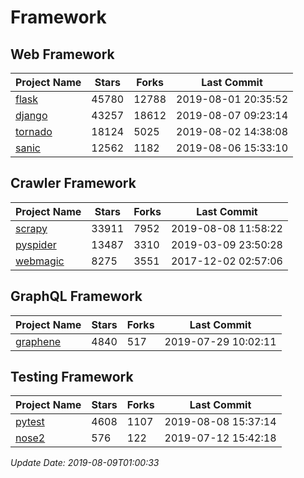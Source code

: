 # Framework

## Web Framework

| Project Name | Stars | Forks | Last Commit |
| ------------ | ----- | ----- | ----------- |
| [flask](https://github.com/pallets/flask) | 45780 | 12788 | 2019-08-01 20:35:52 |
| [django](https://github.com/django/django) | 43257 | 18612 | 2019-08-07 09:23:14 |
| [tornado](https://github.com/tornadoweb/tornado) | 18124 | 5025 | 2019-08-02 14:38:08 |
| [sanic](https://github.com/huge-success/sanic) | 12562 | 1182 | 2019-08-06 15:33:10 |

## Crawler Framework

| Project Name | Stars | Forks | Last Commit |
| ------------ | ----- | ----- | ----------- |
| [scrapy](https://github.com/scrapy/scrapy) | 33911 | 7952 | 2019-08-08 11:58:22 |
| [pyspider](https://github.com/binux/pyspider) | 13487 | 3310 | 2019-03-09 23:50:28 |
| [webmagic](https://github.com/code4craft/webmagic) | 8275 | 3551 | 2017-12-02 02:57:06 |

## GraphQL Framework

| Project Name | Stars | Forks | Last Commit |
| ------------ | ----- | ----- | ----------- |
| [graphene](https://github.com/graphql-python/graphene) | 4840 | 517 | 2019-07-29 10:02:11 |

## Testing Framework

| Project Name | Stars | Forks | Last Commit |
| ------------ | ----- | ----- | ----------- |
| [pytest](https://github.com/pytest-dev/pytest) | 4608 | 1107 | 2019-08-08 15:37:14 |
| [nose2](https://github.com/nose-devs/nose2) | 576 | 122 | 2019-07-12 15:42:18 |

*Update Date: 2019-08-09T01:00:33*